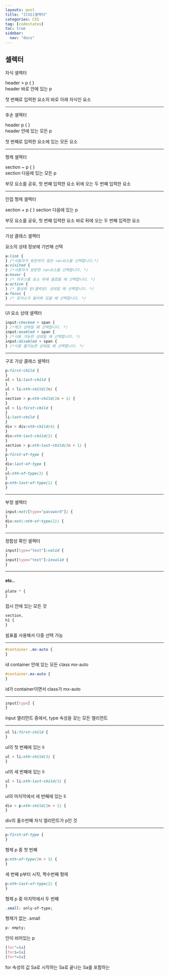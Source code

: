 ```yaml
---
layouts: post
title: "[CSS]셀렉터"
categories: CSS
tag: [codestates]
toc: true
sidebar:
  nav: "docs"
---
```


## 셀렉터

자식 셀렉터

header > p { } <br/>
header 바로 안에 있는 p

첫 번째로 입력한 요소의 바로 아래 자식인 요소

---

후손 셀렉터

header p { } <br/>
header 안에 있는 모든 p

첫 번째로 입력한 요소에 있는 모든 요소

---

형제 셀렉터

section ~ p { } <br/>
section 다음에 있는 모든 p

부모 요소를 공유, 첫 번째 입력한 요소 뒤에 오는 두 번째 입력한 요소

---

인접 형제 셀렉터

section + p { }
section 다음에 있는 p

부모 요소를 공유, 첫 번째 입력한 요소 바로 뒤에 오는 두 번째 입력한 요소

---

가상 클래스 셀렉터

요소의 상태 정보에 기반해 선택

```css
a:link {
} /*사용자가 방문하지 않은 <a>요소를 선택합니다.*/
a:visited {
} /*사용자가 방문한 <a>요소를 선택합니다. */
a:hover {
} /* 마우스를 요소 위에 올렸을 때 선택합니다. */
a:active {
} /* 활성화 된(클릭된) 상태일 때 선택합니다. */
a:focus {
} /* 포커스가 들어와 있을 때 선택합니다. */
```

---

UI 요소 상태 셀렉터

```css
input:checked + span {
} /*체크 상태일 때 선택합니다. */
input:enabled + span {
} /*사용 가능한 상태일 때 선택합니다. */
input:disabled + span {
} /*사용 불가능한 상태일 때 선택합니다. */
```

---

구조 가상 클래스 셀렉터

```css
p:first-child {
}
ul > li:last-child {
}
ul > li:nth-child(2n) {
}
section > p:nth-child(2n + 1) {
}
ul > li:first-child {
}
li:last-child {
}
div > div:nth-child(4) {
}
div:nth-last-child(2) {
}
section > p:nth-last-child(2n + 1) {
}
p:first-of-type {
}
div:last-of-type {
}
ul:nth-of-type(2) {
}
p:nth-last-of-type(1) {
}
```

---

부정 셀렉터

```css
input:not([type="password"]) {
}
div:not(:nth-of-type(2)) {
}
```

---

정합성 확인 셀렉터

```css
input[type="text"]:valid {
}
input[type="text"]:invalid {
}
```

---

#### etc..

```css
plate * {
}
```

접시 안에 있는 모든 것

```css
section,
h1 {
}
```

쉼표를 사용해서 다중 선택 가능

---

```css
#container .mx-auto {
}
```

id container 안에 있는 모든 class mx-auto

```css
#container.mx-auto {
}
```

id가 container이면서 class가 mx-auto

---

```css
input[type] {
}
```

input 엘리먼트 중에서, type 속성을 갖는 모든 엘리먼트

---

```css
ul li:first-child {
}
```

ul의 첫 번째에 있는 li

```css
ul > li:nth-child(3) {
}
```

ul의 세 번째에 있는 li

```css
ul > li:nth-last-child(3) {
}
```

ul의 마지막에서 세 번째에 있는 li

```css
div > p:nth-child(2n + 1) {
}
```

div의 홀수번째 자식 엘리먼트가 p인 것

---

```css
p:first-of-type {
}
```

형제 p 중 첫 번째

```css
p:nth-of-type(2n + 3) {
}
```

세 번째 p부터 시작, 짝수번째 형제

```css
p:nth-last-of-type(2) {
}
```

형제 p 중 마지막에서 두 번째

```css
.small: only-of-type;
```

형제가 없는 .small

```css
p: empty;
```

안이 비어있는 p

```css
[for^=Sa]
[for$=Sa]
[for*=Sa]
```

for 속성의 값 Sa로 시작하는
Sa로 끝나는
Sa를 포함하는

